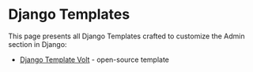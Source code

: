 # Django Templates

This page presents all Django Templates crafted to customize the Admin section in Django:

* [Django Template Volt](volt-dashboard.md) - open-source template





